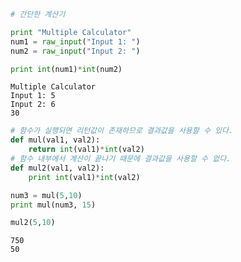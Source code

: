 

```python
# 간단한 계산기

print "Multiple Calculator"
num1 = raw_input("Input 1: ")
num2 = raw_input("Input 2: ")

print int(num1)*int(num2)

```

    Multiple Calculator
    Input 1: 5
    Input 2: 6
    30
    


```python
# 함수가 실행되면 리턴값이 존재하므로 결과값을 사용할 수 있다.
def mul(val1, val2):
    return int(val1)*int(val2)
# 함수 내부에서 계산이 끝나기 때문에 결과값을 사용할 수 없다.
def mul2(val1, val2):
    print int(val1)*int(val2)

num3 = mul(5,10)  
print mul(num3, 15)

mul2(5,10)
```

    750
    50
    
